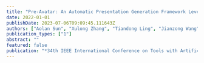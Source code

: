 ```yaml
---
title: "Pre-Avatar: An Automatic Presentation Generation Framework Leveraging Talking Avatar"
date: 2022-01-01
publishDate: 2023-07-06T09:09:45.111643Z
authors: ["Aolan Sun", "Xulong Zhang", "Tiandong Ling", "Jianzong Wang", "Ning Cheng", "Jing Xiao"]
publication_types: ["1"]
abstract: ""
featured: false
publication: "*34th IEEE International Conference on Tools with Artificial Intelligence, ICTAI 2022, Macao, China, October 31 - November 2, 2022*"
---
```


